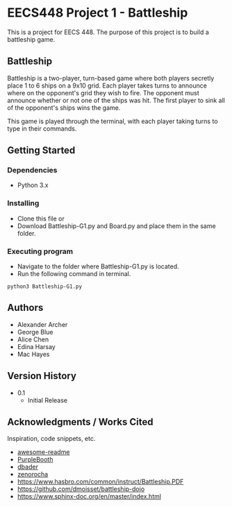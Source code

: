 # EECS448 Project 1 - Battleship

This is a project for EECS 448. The purpose of this project is to build a battleship game.

## Battleship

Battleship is a two-player, turn-based game where both players secretly place 1 to 6 ships on a 9x10 grid. Each player takes turns to announce where on the opponent's grid they wish to fire. The opponent must announce whether or not one of the ships was hit. The first player to sink all of the opponent's ships wins the game.

This game is played through the terminal, with each player taking turns to type in their commands.

## Getting Started

### Dependencies

* Python 3.x

### Installing

* Clone this file or
* Download Battleship-G1.py and Board.py and place them in the same folder.

### Executing program

* Navigate to the folder where Battleship-G1.py is located.
* Run the following command in terminal.

```
python3 Battleship-G1.py
```

## Authors

- Alexander Archer
- George Blue
- Alice Chen
- Edina Harsay
- Mac Hayes

## Version History

* 0.1
  * Initial Release

## Acknowledgments / Works Cited

Inspiration, code snippets, etc.

* [awesome-readme](https://github.com/matiassingers/awesome-readme)
* [PurpleBooth](https://gist.github.com/PurpleBooth/109311bb0361f32d87a2)
* [dbader](https://github.com/dbader/readme-template)
* [zenorocha](https://gist.github.com/zenorocha/4526327)
* https://www.hasbro.com/common/instruct/Battleship.PDF
* https://github.com/dmoisset/battleship-dojo
* https://www.sphinx-doc.org/en/master/index.html
